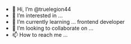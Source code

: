 - 👋 Hi, I’m @truelegion44
- 👀 I’m interested in ... 
- 🌱 I’m currently learning ... frontend developer
- 💞️ I’m looking to collaborate on ...
- 📫 How to reach me ...

<!---
truelegion44/truelegion44 is a ✨ special ✨ repository because its `README.md` (this file) appears on your GitHub profile.
You can click the Preview link to take a look at your changes.
--->
